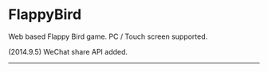FlappyBird
==========

Web based Flappy Bird game. PC / Touch screen supported.

(2014.9.5) WeChat share API added.


----

